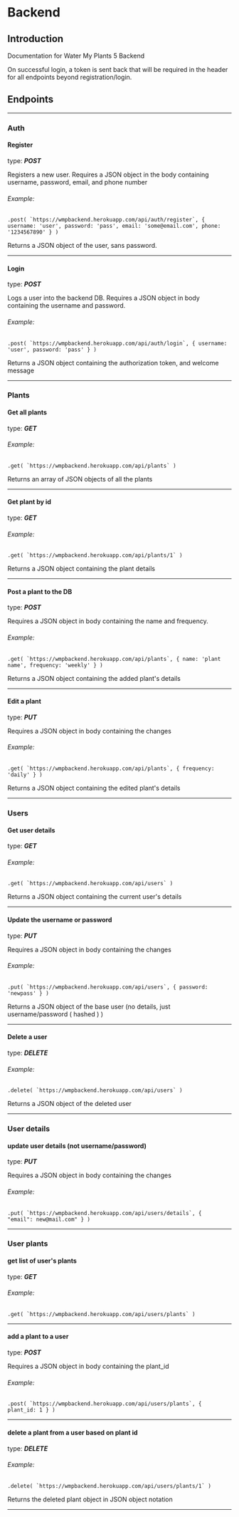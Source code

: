 # Backend
## Introduction
Documentation for Water My Plants 5 Backend

On successful login, a token is sent back that will be required in the header for all endpoints beyond registration/login.
## Endpoints
---
### Auth
#### Register
type:  **_POST_**

Registers a new user. Requires a JSON object in the body containing username, password, email, and phone number
###### Example:
```
.post( `https://wmpbackend.herokuapp.com/api/auth/register`, { username: 'user', password: 'pass', email: 'some@email.com', phone: '1234567890' } )
```
Returns a JSON object of the user, sans password.

---
#### Login
type:  **_POST_**

Logs a user into the backend DB. Requires a JSON object in body containing the username and password.
###### Example:
```
.post( `https://wmpbackend.herokuapp.com/api/auth/login`, { username: 'user', password: 'pass' } )
```
Returns a JSON object containing the authorization token, and welcome message

---
### Plants
#### Get all plants
type: **_GET_**

###### Example:
```
.get( `https://wmpbackend.herokuapp.com/api/plants` )
```
Returns an array of JSON objects of all the plants

---
#### Get plant by id
type: **_GET_**

###### Example:
```
.get( `https://wmpbackend.herokuapp.com/api/plants/1` )
```
Returns a JSON object containing the plant details

---
#### Post a plant to the DB
type: **_POST_**

Requires a JSON object in body containing the name and frequency.
###### Example:
```
.get( `https://wmpbackend.herokuapp.com/api/plants`, { name: 'plant name', frequency: 'weekly' } )
```
Returns a JSON object containing the added plant's details

---
#### Edit a plant
type: **_PUT_**

Requires a JSON object in body containing the changes
###### Example:
```
.get( `https://wmpbackend.herokuapp.com/api/plants`, { frequency: 'daily' } )
```
Returns a JSON object containing the edited plant's details

---
### Users
#### Get user details
type:  **_GET_**

###### Example:
```
.get( `https://wmpbackend.herokuapp.com/api/users` )
```
Returns a JSON object containing the current user's details

---
#### Update the username or password
type:  **_PUT_**

Requires a JSON object in body containing the changes
###### Example:
```
.put( `https://wmpbackend.herokuapp.com/api/users`, { password: 'newpass' } )
```
Returns a JSON object of the base user (no details, just username/password ( hashed ) )

---
#### Delete a user
type:  **_DELETE_**

###### Example:
```
.delete( `https://wmpbackend.herokuapp.com/api/users` )
```
Returns a JSON object of the deleted user

---
### User details
#### update user details (not username/password)
type:  **_PUT_**


Requires a JSON object in body containing the changes
###### Example:
```
.put( `https://wmpbackend.herokuapp.com/api/users/details`, {	"email": new@mail.com" } )
```
---
### User plants
#### get list of user's plants
type: **_GET_**

###### Example:
```
.get( `https://wmpbackend.herokuapp.com/api/users/plants` )
```
---
#### add a plant to a user
type: **_POST_**


Requires a JSON object in body containing the plant_id
###### Example:
```
.post( `https://wmpbackend.herokuapp.com/api/users/plants`, { plant_id: 1 } )
```
---
#### delete a plant from a user based on plant id
type: **_DELETE_**

###### Example:
```
.delete( `https://wmpbackend.herokuapp.com/api/users/plants/1` )
```
Returns the deleted plant object in JSON object notation

---
